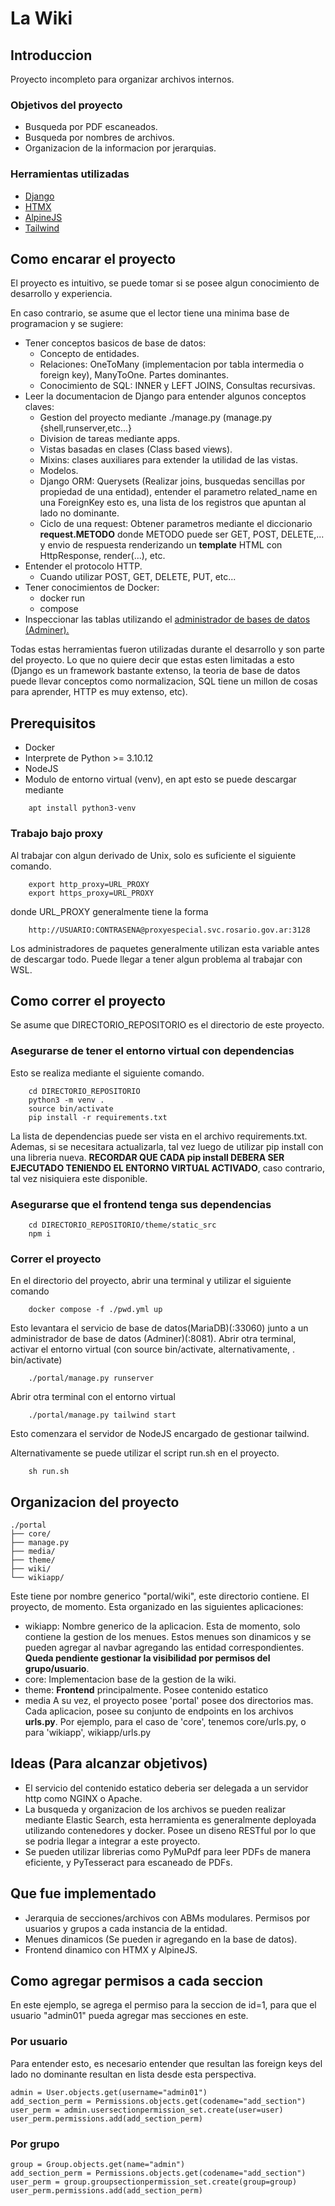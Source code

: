 # La Wiki

## Introduccion
Proyecto incompleto para organizar archivos internos.

### Objetivos del proyecto
- Busqueda por PDF escaneados.
- Busqueda por nombres de archivos.
- Organizacion de la informacion por jerarquias.

### Herramientas utilizadas
- [Django](https://docs.djangoproject.com/en/dev/)
- [HTMX](https://htmx.org/docs/)
- [AlpineJS](https://alpinejs.dev/start-here/)
- [Tailwind](https://tailwindcss.com/docs/)

## Como encarar el proyecto
El proyecto es intuitivo, se puede tomar si se posee algun conocimiento de desarrollo y experiencia.

En caso contrario, se asume que el lector tiene una minima base de programacion y se sugiere:
- Tener conceptos basicos de base de datos: 
    - Concepto de entidades.
    - Relaciones: OneToMany (implementacion por tabla intermedia o foreign key), ManyToOne. Partes dominantes.
    - Conocimiento de SQL: INNER y LEFT JOINS, Consultas recursivas.
- Leer la documentacion de Django para entender algunos conceptos claves:
    - Gestion del proyecto mediante ./manage.py (manage.py {shell,runserver,etc...}
    - Division de tareas mediante apps.
    - Vistas basadas en clases (Class based views). 
    - Mixins: clases auxiliares para extender la utilidad de las vistas.
    - Modelos.
    - Django ORM: Querysets (Realizar joins, busquedas sencillas por propiedad de una entidad), entender el parametro related\_name en una ForeignKey esto es, una lista de los registros que apuntan al lado no dominante.
    - Ciclo de una request: Obtener parametros mediante el diccionario **request.METODO** donde METODO puede ser GET, POST, DELETE,... y envio de respuesta renderizando un **template** HTML con HttpResponse, render(...), etc.
- Entender el protocolo HTTP.
    - Cuando utilizar POST, GET, DELETE, PUT, etc...
- Tener conocimientos de Docker:
    - docker run
    - compose
- Inspeccionar las tablas utilizando el [administrador de bases de datos (Adminer).](#runproyect)

Todas estas herramientas fueron utilizadas durante el desarrollo y son parte del proyecto.
Lo que no quiere decir que estas esten limitadas a esto (Django es un framework bastante extenso, la teoria de base de datos puede llevar conceptos como normalizacion, SQL tiene un millon de cosas para aprender, HTTP es muy extenso, etc).

## Prerequisitos
- Docker
- Interprete de Python >= 3.10.12
- NodeJS
- Modulo de entorno virtual (venv), en apt esto se puede descargar mediante
```
    apt install python3-venv
```
### Trabajo bajo proxy
Al trabajar con algun derivado de Unix, solo es suficiente el siguiente comando.
```
    export http_proxy=URL_PROXY
    export https_proxy=URL_PROXY
```
donde URL\_PROXY generalmente tiene la forma
```
    http://USUARIO:CONTRASENA@proxyespecial.svc.rosario.gov.ar:3128

```
Los administradores de paquetes generalmente utilizan esta variable antes de descargar todo.
Puede llegar a tener algun problema al trabajar con WSL.


## Como correr el proyecto
Se asume que DIRECTORIO\_REPOSITORIO es el directorio de este proyecto.
### Asegurarse de tener el entorno virtual con dependencias
Esto se realiza mediante el siguiente comando.
```
    cd DIRECTORIO_REPOSITORIO
    python3 -m venv .
    source bin/activate
    pip install -r requirements.txt
```
La lista de dependencias puede ser vista en el archivo requirements.txt.
Ademas, si se necesitara actualizarla, tal vez luego de utilizar pip install con una libreria nueva.
**RECORDAR QUE CADA pip install DEBERA SER EJECUTADO TENIENDO EL ENTORNO VIRTUAL ACTIVADO**, caso contrario, tal vez nisiquiera este disponible.

### Asegurarse que el frontend tenga sus dependencias
```
    cd DIRECTORIO_REPOSITORIO/theme/static_src
    npm i
```

### <a id="runproyect"></a>Correr el proyecto
En el directorio del proyecto, abrir una terminal y utilizar el siguiente comando
```
    docker compose -f ./pwd.yml up
```
Esto levantara el servicio de base de datos(MariaDB)(:33060) junto a un administrador de base de datos (Adminer)(:8081).
Abrir otra terminal, activar el entorno virtual (con source bin/activate, alternativamente, . bin/activate)
```
    ./portal/manage.py runserver
```
Abrir otra terminal con el entorno virtual
```
    ./portal/manage.py tailwind start
```
Esto comenzara el servidor de NodeJS encargado de gestionar tailwind.

Alternativamente se puede utilizar el script run.sh en el proyecto.
```
    sh run.sh
```

## Organizacion del proyecto
```
./portal
├── core/
├── manage.py
├── media/
├── theme/
├── wiki/
└── wikiapp/
```

Este tiene por nombre generico "portal/wiki", este directorio contiene.
El proyecto, de momento. Esta organizado en las siguientes aplicaciones:
- wikiapp: Nombre generico de la aplicacion. Esta de momento, solo contiene la gestion de los menues. Estos menues son dinamicos y se pueden agregar al navbar agregando las entidad correspondientes. **Queda pendiente gestionar la visibilidad por permisos del grupo/usuario**.
- core: Implementacion base de la gestion de la wiki.
- theme: **Frontend** principalmente. Posee contenido estatico
- media
A su vez, el proyecto posee 'portal' posee dos directorios mas. 
Cada aplicacion, posee su conjunto de endpoints en los archivos **urls.py**. Por ejemplo, para el caso de 'core', tenemos core/urls.py, o para 'wikiapp', wikiapp/urls.py

## Ideas (Para alcanzar objetivos)
- El servicio del contenido estatico deberia ser delegada a un servidor http como NGINX o Apache.
- La busqueda y organizacion de los archivos se pueden realizar mediante Elastic Search, esta herramienta es generalmente deployada utilizando contenedores y docker. Posee un diseno RESTful por lo que se podria llegar a integrar a este proyecto.
- Se pueden utilizar librerias como PyMuPdf para leer PDFs de manera eficiente, y PyTesseract para escaneado de PDFs.

## Que fue implementado
- Jerarquia de secciones/archivos con ABMs modulares. Permisos por usuarios y grupos a cada instancia de la entidad.
- Menues dinamicos (Se pueden ir agregando en la base de datos).
- Frontend dinamico con HTMX y AlpineJS.

## Como agregar permisos a cada seccion
En este ejemplo, se agrega el permiso para la seccion de id=1, para que el usuario "admin01" pueda agregar
mas secciones en este.

### Por usuario
Para entender esto, es necesario entender que resultan las foreign keys del lado no dominante resultan en lista desde esta perspectiva.
```
admin = User.objects.get(username="admin01")
add_section_perm = Permissions.objects.get(codename="add_section")
user_perm = admin.usersectionpermission_set.create(user=user)
user_perm.permissions.add(add_section_perm)
```
### Por grupo
```
group = Group.objects.get(name="admin")
add_section_perm = Permissions.objects.get(codename="add_section")
user_perm = group.groupsectionpermission_set.create(group=group)
user_perm.permissions.add(add_section_perm)
```
